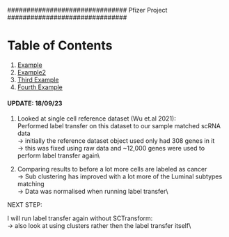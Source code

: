 ############################### Pfizer Project ############################### 

# Table of Contents
1. [Example](#example)
2. [Example2](#example2)
3. [Third Example](#third-example)
4. [Fourth Example](#fourth-examplehttpwwwfourthexamplecom)




#### UPDATE: 18/09/23 #### 

1. Looked at single cell reference dataset (Wu et.al 2021):\
	Performed label transfer on this dataset to our sample matched scRNA data\
	-> initially the reference dataset object used only had 308 genes in it\
	-> this was fixed using raw data and ~12,000 genes were used to perform label transfer again\

2. Comparing results to before a lot more cells are labeled as cancer\
	-> Sub clustering has improved with a lot more of the Luminal subtypes matching\
	-> Data was normalised when running label transfer\

NEXT STEP:

I will run label transfer again without SCTransform:\
	-> also look at using clusters rather then the label transfer itself\

